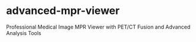 # advanced-mpr-viewer
Professional Medical Image MPR Viewer with PET/CT Fusion and Advanced Analysis Tools
